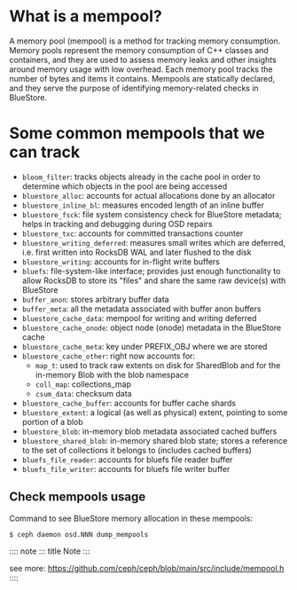 # What is a mempool?

A memory pool (mempool) is a method for tracking memory consumption.
Memory pools represent the memory consumption of C++ classes and
containers, and they are used to assess memory leaks and other insights
around memory usage with low overhead. Each memory pool tracks the
number of bytes and items it contains. Mempools are statically declared,
and they serve the purpose of identifying memory-related checks in
BlueStore.

# Some common mempools that we can track

-   `bloom_filter`: tracks objects already in the cache pool in order to
    determine which objects in the pool are being accessed
-   `bluestore_alloc`: accounts for actual allocations done by an
    allocator
-   `bluestore_inline_bl`: measures encoded length of an inline buffer
-   `bluestore_fsck`: file system consistency check for BlueStore
    metadata; helps in tracking and debugging during OSD repairs
-   `bluestore_txc`: accounts for committed transactions counter
-   `bluestore_writing_deferred`: measures small writes which are
    deferred, i.e. first written into RocksDB WAL and later flushed to
    the disk
-   `bluestore_writing`: accounts for in-flight write buffers
-   `bluefs`: file-system-like interface; provides just enough
    functionality to allow RocksDB to store its "files" and share the
    same raw device(s) with BlueStore
-   `buffer_anon`: stores arbitrary buffer data
-   `buffer_meta`: all the metadata associated with buffer anon buffers
-   `bluestore_cache_data`: mempool for writing and writing deferred
-   `bluestore_cache_onode`: object node (onode) metadata in the
    BlueStore cache
-   `bluestore_cache_meta`: key under PREFIX_OBJ where we are stored
-   `bluestore_cache_other`: right now accounts for:
    -   `map_t`: used to track raw extents on disk for SharedBlob and
        for the in-memory Blob with the blob namespace
    -   `coll_map`: collections_map
    -   `csum_data`: checksum data
-   `bluestore_cache_buffer`: accounts for buffer cache shards
-   `bluestore_extent`: a logical (as well as physical) extent, pointing
    to some portion of a blob
-   `bluestore_blob`: in-memory blob metadata associated cached buffers
-   `bluestore_shared_blob`: in-memory shared blob state; stores a
    reference to the set of collections it belongs to (includes cached
    buffers)
-   `bluefs_file_reader`: accounts for bluefs file reader buffer
-   `bluefs_file_writer`: accounts for bluefs file writer buffer

## Check mempools usage

Command to see BlueStore memory allocation in these mempools:

    $ ceph daemon osd.NNN dump_mempools

:::: note
::: title
Note
:::

see more: <https://github.com/ceph/ceph/blob/main/src/include/mempool.h>
::::
